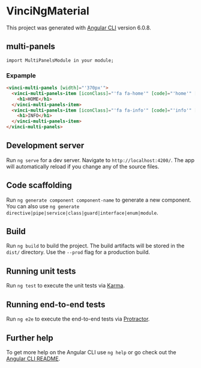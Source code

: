# VinciNgMaterial

This project was generated with [Angular CLI](https://github.com/angular/angular-cli) version 6.0.8.

## multi-panels
```
import MultiPanelsModule in your module;
```
### Expample
```html
<vinci-multi-panels [width]="'370px'">
  <vinci-multi-panels-item [iconClass]="'fa fa-home'" [code]="'home'" [title]="'home_title'" [class]="'home'">
    <h1>HOME</h1>
  </vinci-multi-panels-item>
  <vinci-multi-panels-item [iconClass]="'fa fa-info'" [code]="'info'" [title]="'info_title'" [class]="'info'">
    <h1>INFO</h1>
  </vinci-multi-panels-item>
</vinci-multi-panels>
```


## Development server

Run `ng serve` for a dev server. Navigate to `http://localhost:4200/`. The app will automatically reload if you change any of the source files.

## Code scaffolding

Run `ng generate component component-name` to generate a new component. You can also use `ng generate directive|pipe|service|class|guard|interface|enum|module`.

## Build

Run `ng build` to build the project. The build artifacts will be stored in the `dist/` directory. Use the `--prod` flag for a production build.

## Running unit tests

Run `ng test` to execute the unit tests via [Karma](https://karma-runner.github.io).

## Running end-to-end tests

Run `ng e2e` to execute the end-to-end tests via [Protractor](http://www.protractortest.org/).

## Further help

To get more help on the Angular CLI use `ng help` or go check out the [Angular CLI README](https://github.com/angular/angular-cli/blob/master/README.md).
